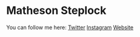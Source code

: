 # Matheson Steplock
You can follow me here:
[Twitter]
[Instagram]
[Website]

[Twitter]: https://twitter.com/MathesonStep
[Instagram]: https://www.instagram.com/realmathesonstep/
[Website]: https://mathesonsteplock.ca/
